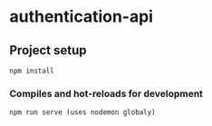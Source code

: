 # authentication-api

## Project setup

```
npm install
```

### Compiles and hot-reloads for development

```
npm run serve (uses nodemon globaly)
```
